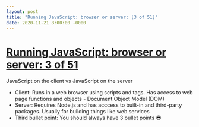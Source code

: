 ```yaml
---
layout: post
title: "Running JavaScript: browser or server: [3 of 51]"
date: 2020-11-21 8:00:00 -0000
---
```


# [Running JavaScript: browser or server: 3 of 51](https://www.youtube.com/watch?v=tGOxIKstXiA&list=PLlrxD0HtieHhW0NCG7M536uHGOtJ95Ut2&index=3)

JavaScript on the client vs JavaScript on the server
* Client: Runs in a web browser using scripts and tags. Has access to web page functions and objects - Document Object Model (DOM)
* Server: Requires Node.js and has acccess to built-in and third-party packages. Usually for building things like web services
* Third bullet point: You should always have 3 bullet points 😎
